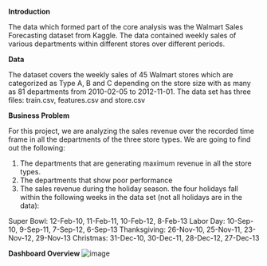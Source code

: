 **Introduction**

The data which formed part of the core analysis was the Walmart Sales Forecasting dataset from Kaggle. The data contained weekly sales of various departments within different stores over different periods.

**Data**

The dataset covers the weekly sales of 45 Walmart stores which are categorized as Type A, B and C depending on the store size with as many as 81 departments from 2010-02-05 to 2012-11-01. The data set has three files: train.csv, features.csv and store.csv

**Business Problem**

For this project, we are analyzing the sales revenue over the recorded time frame in all the departments of the three store types. We are going to find out the following: 
1. The departments that are generating maximum revenue in all the store types. 
2. The departments that show poor performance
3. The sales revenue during the holiday season. the four holidays fall within the following weeks in the data set (not all holidays are in the data):
   
Super Bowl: 12-Feb-10, 11-Feb-11, 10-Feb-12, 8-Feb-13 
Labor Day: 10-Sep-10, 9-Sep-11, 7-Sep-12, 6-Sep-13 
Thanksgiving: 26-Nov-10, 25-Nov-11, 23-Nov-12, 29-Nov-13 
Christmas: 31-Dec-10, 30-Dec-11, 28-Dec-12, 27-Dec-13

**Dashboard Overview**
![image](https://github.com/user-attachments/assets/2ce3917d-7cf3-4eb5-a2e3-f2d02326c059)
